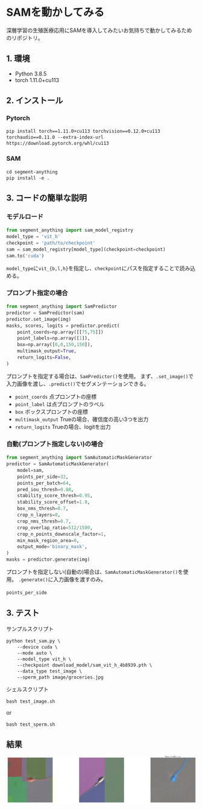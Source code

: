 # SAMを動かしてみる
深層学習の生殖医療応用にSAMを導入してみたいお気持ちで動かしてみるためのリポジトリ。
## 1. 環境
- Python 3.8.5
- torch 1.11.0+cu113

## 2. インストール
### Pytorch
```shell
pip install torch==1.11.0+cu113 torchvision==0.12.0+cu113 torchaudio==0.11.0 --extra-index-url https://download.pytorch.org/whl/cu113
```
### SAM
```shell
cd segment-anything
pip install -e .
```

## 3. コードの簡単な説明
### モデルロード
```python
from segment_anything import sam_model_registry
model_type = 'vit_h'
checkpoint = 'path/to/checkpoint'
sam = sam_model_registry[model_type](checkpoint=checkpoint)
sam.to('cuda')
```
`model_type`に`vit_{b,l,h}`を指定し、`checkpoint`にパスを指定することで読み込める。
### プロンプト指定の場合
```python
from segment_anything import SamPredictor
predictor = SamPredictor(sam)
predictor.set_image(img)
masks, scores, logits = predictor.predict(
    point_coords=np.array([[75,75]])
    point_labels=np.array([1]),
    box=np.array([0,0,150,150]),
    multimask_output=True,
    return_logits=False,
)
```
プロンプトを指定する場合は、`SamPredictor()`を使用。
まず、`.set_image()`で入力画像を渡し、`.predict()`でセグメンテーションできる。

- `point_coords` 点プロンプトの座標
- `point_label` は点プロンプトのラベル
- `box` ボックスプロンプトの座標
- `multimask_output` Trueの場合、確信度の高い3つを出力
- `return_logits` Trueの場合、logitを出力

### 自動(プロンプト指定しない)の場合
```python
from segment_anything import SamAutomaticMaskGenerator
predictor = SamAutomaticMaskGenerator(
    model=sam,
    points_per_side=32,
    points_per_batch=64,
    pred_iou_thresh=0.88,
    stability_score_thresh=0.95,
    stability_score_offset=1.0,
    box_nms_thresh=0.7,
    crop_n_layers=0,
    crop_nms_thresh=0.7,
    crop_overlap_ratio=512/1500,
    crop_n_points_downscale_factor=1,
    min_mask_region_area=0,
    output_mode='binary_mask',
)
masks = predictor.generate(img)
```
プロンプトを指定しない(自動の)場合は、`SamAutomaticMaskGenerator()`を使用。
`.generate()`に入力画像を渡すのみ。

`points_per_side`　


## 3. テスト
サンプルスクリプト
```shell
python test_sam.py \
    --device cuda \
    --mode auto \
    --model_type vit_h \
    --checkpoint download_model/sam_vit_h_4b8939.pth \
    --data_type test_image \
    --sperm_path image/groceries.jpg 
```
シェルスクリプト
```shell
bash test_image.sh
```
or
```shell
bash test_sperm.sh
```

## 結果
![output](fig/output.png)